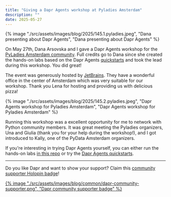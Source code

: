 ```yaml
---
title: "Giving a Dapr Agents workshop at Pyladies Amsterdam"
description: ""
date: 2025-05-27
---
```


{% image "./src/assets/images/blog/2025/145.1.pyladies.jpeg", "Dana presenting about Dapr Agents", "Dana presenting about Dapr Agents" %}

On May 27th, Dana Arsovska and I gave a Dapr Agents workshop for the [PyLadies Amsterdam community](https://www.meetup.com/pyladiesams/events/307652222/?eventOrigin=group_events_list). Full credits go to Dana since she created the hands-on labs based on the Dapr Agents [quickstarts](https://github.com/dapr/dapr-agents/blob/main/quickstarts/README.md) and took the lead during this workshop. You did great!

The event was generously hosted by [JetBrains](https://jetbrains.com/). They have a wonderful office in the center of Amsterdam which was very suitable for our workshop. Thank you Lena for hosting and providing us with delicious pizza!

{% image "./src/assets/images/blog/2025/145.2.pyladies.jpeg", "Dapr Agents workshop for Pyladies Amsterdam", "Dapr Agents workshop for Pyladies Amsterdam" %}

Running this workshop was a excellent opportunity for me to network with Python community members. It was great meeting the Pyladies organizers, Una and Giulia (thank you for your help during the workshop!), and I got introduced to Kally, one of the PyData Amsterdam organizers.

If you're interesting in trying Dapr Agents yourself, you can either run the hands-on labs [in this repo](https://github.com/pyladiesams/dapr-in-action-may2025) or try the [Dapr Agents quickstarts](https://github.com/dapr/dapr-agents/blob/main/quickstarts/README.md).

---
Do you like Dapr and want to show your support? Claim this [community supporter Holopin badge](https://bit.ly/dapr-supporter)!

<a href="https://bit.ly/dapr-supporter">{% image "./src/assets/images/blog/common/dapr-community-supporter.png", "Dapr community supporter badge" %}</a>
